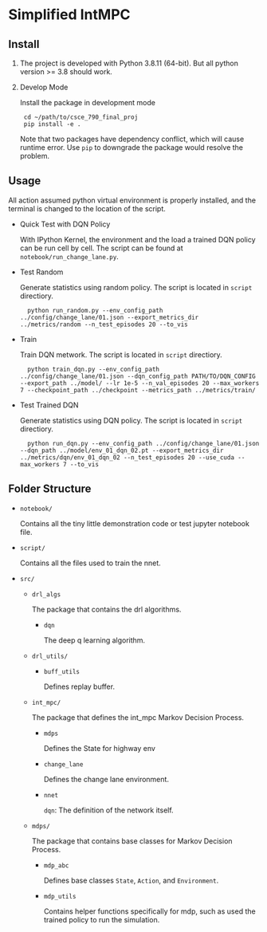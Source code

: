 # Simplified IntMPC

## Install

1. The project is developed with Python 3.8.11 (64-bit). But all python version >= 3.8 should work.
1. Develop Mode

    Install the package in development mode
        
        cd ~/path/to/csce_790_final_proj
        pip install -e .

    Note that two packages have dependency conflict, which will cause runtime error. Use `pip` to downgrade the package would resolve the problem.

## Usage

All action assumed python virtual environment is properly installed, and the terminal is changed to the location of the script.

* Quick Test with DQN Policy

    With IPython Kernel, the environment and the load a trained DQN policy can be run cell by cell. The script can be found at `notebook/run_change_lane.py`.

* Test Random

    Generate statistics using random policy. The script is located in `script` directiory.

        python run_random.py --env_config_path ../config/change_lane/01.json --export_metrics_dir ../metrics/random --n_test_episodes 20 --to_vis

* Train
    
    Train DQN metwork. The script is located in `script` directiory.
    
        python train_dqn.py --env_config_path ../config/change_lane/01.json --dqn_config_path PATH/TO/DQN_CONFIG --export_path ../model/ --lr 1e-5 --n_val_episodes 20 --max_workers 7 --checkpoint_path ../checkpoint --metrics_path ../metrics/train/


* Test Trained DQN
    
    Generate statistics using DQN policy. The script is located in `script` directiory.

        python run_dqn.py --env_config_path ../config/change_lane/01.json --dqn_path ../model/env_01_dqn_02.pt --export_metrics_dir ../metrics/dqn/env_01_dqn_02 --n_test_episodes 20 --use_cuda --max_workers 7 --to_vis
    
## Folder Structure

* `notebook/`

    Contains all the tiny little demonstration code or test jupyter notebook file.

* `script/`
    
    Contains all the files used to train the nnet.

* `src/`

    * `drl_algs`
        
        The package that contains the drl algorithms.

        * `dqn`

            The deep q learning algorithm.

    * `drl_utils/`
        
        * `buff_utils`
            
            Defines replay buffer.

    * `int_mpc/`
        
        The package that defines the int_mpc Markov Decision Process.

        * `mdps`
            
            Defines the State for highway env 

        * `change_lane`

            Defines the change lane environment.

        * `nnet`
        
            `dqn`: The definition of the network itself.

    * `mdps/`

        The package that contains base classes for Markov Decision Process.

        * `mdp_abc`

            Defines base classes `State`, `Action`, and `Environment`.
    
        * `mdp_utils`
    
            Contains helper functions specifically for mdp, such as used the trained policy to run the simulation.
